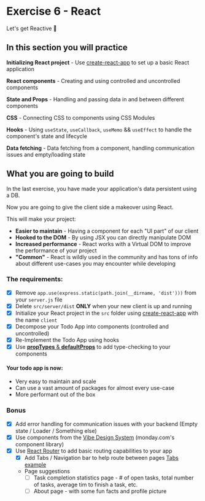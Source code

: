 # Exercise 6 - React

Let's get Reactive 🥳

## In this section you will practice

**Initializing React project** - Use [create-react-app](https://github.com/facebook/create-react-app) to set up a basic React application

**React components** - Creating and using controlled and uncontrolled components

**State and Props** - Handling and passing data in and between different components

**CSS** - Connecting CSS to components using CSS Modules

**Hooks** - Using `useState`, `useCallback`, `useMemo` && `useEffect` to handle the component's state and lifecycle

**Data fetching** - Data fetching from a component, handling communication issues and empty/loading state

## What you are going to build

In the last exercise, you have made your application's data persistent using a DB.

Now you are going to give the client side a makeover using React.

This will make your project:

- **Easier to maintain** - Having a component for each "UI part" of our client
- **Hooked to the DOM** - By using JSX you can directly manipulate DOM
- **Increased performance** - React works with a Virtual DOM to improve the performance of your project
- **"Common"** - React is wildly used in the community and has tons of info about different use-cases you may encounter while developing

### The requirements:

- [x] Remove `app.use(express.static(path.join(__dirname, 'dist')))` from your `server.js` file
- [x] Delete `src/server/dist` **ONLY** when your new client is up and running
- [x] Initialize your React project in the `src` folder using [create-react-app](https://create-react-app.dev/docs/getting-started/) with the name `client`
- [x] Decompose your Todo App into components (controlled and uncontrolled)
- [x] Re-Implement the Todo App using hooks
- [x] Use [**propTypes** & **defaultProps**](https://reactjs.org/docs/typechecking-with-proptypes.html) to add type-checking to your components

#### Your todo app is now:

- Very easy to maintain and scale
- Can use a vast amount of packages for almost every use-case
- More performant out of the box

### Bonus

- [x] Add error handling for communication issues with your backend (Empty state / Loader / Something else)
- [x] Use components from the [Vibe Design System](https://github.com/mondaycom/monday-ui-react-core) (monday.com's component library)
- [x] Use [React Router](https://reactrouter.com/docs/en/v6) to add basic routing capabilities to your app
  - [x] Add Tabs / Navigation bar to help route between pages [Tabs example](https://style.monday.com/?path=/docs/navigation-tabs-tab--overview)
  - Page suggestions
    - [ ] Task completion statistics page - # of open tasks, total number of tasks, average tim to finish a task, etc.
    - [ ] About page - with some fun facts and profile picture
